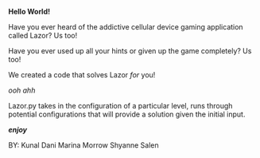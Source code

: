 
**Hello World!**

Have you ever heard of the addictive cellular device gaming application called Lazor? Us too!

Have you ever used up all your hints or given up the game completely? Us too!

We created a code that solves Lazor <i> for </i> you! 

*ooh ahh*

Lazor.py takes in the configuration of a particular level, runs through potential configurations
that will provide a solution given the initial input.

**_enjoy_**

BY:
Kunal Dani
Marina Morrow
Shyanne Salen
